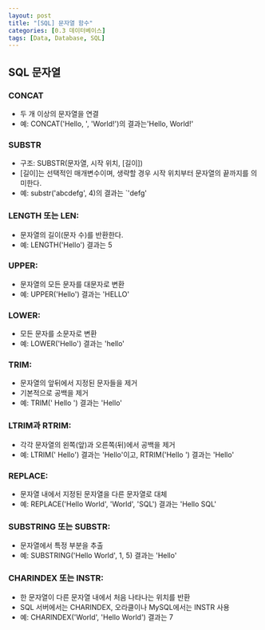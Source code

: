 ```yaml
---
layout: post
title: "[SQL] 문자열 함수"
categories: [0.3 데이터베이스]
tags: [Data, Database, SQL]
---
```


## SQL 문자열

### CONCAT

- 두 개 이상의 문자열을 연결
- 예: CONCAT('Hello, ', 'World!')의 결과는'Hello, World!'

### SUBSTR

- 구조: SUBSTR(문자열, 시작 위치, [길이])
- [길이]는 선택적인 매개변수이며, 생략할 경우 시작 위치부터 문자열의 끝까지를 의미한다.
- 예: substr('abcdefg', 4)의 결과는 `'defg'

### LENGTH 또는 LEN:

- 문자열의 길이(문자 수)를 반환한다.
- 예: LENGTH('Hello') 결과는 5

### UPPER:

- 문자열의 모든 문자를 대문자로 변환
- 예: UPPER('Hello') 결과는 'HELLO'

### LOWER:

- 모든 문자를 소문자로 변환
- 예: LOWER('Hello') 결과는 'hello'

### TRIM:

- 문자열의 앞뒤에서 지정된 문자들을 제거
- 기본적으로 공백을 제거
- 예: TRIM(' Hello ') 결과는 'Hello'

### LTRIM과 RTRIM:

- 각각 문자열의 왼쪽(앞)과 오른쪽(뒤)에서 공백을 제거
- 예: LTRIM(' Hello') 결과는 'Hello'이고, RTRIM('Hello ') 결과는 'Hello'

### REPLACE:

- 문자열 내에서 지정된 문자열을 다른 문자열로 대체
- 예: REPLACE('Hello World', 'World', 'SQL') 결과는 'Hello SQL'

### SUBSTRING 또는 SUBSTR:

- 문자열에서 특정 부분을 추출
- 예: SUBSTRING('Hello World', 1, 5) 결과는 'Hello'

### CHARINDEX 또는 INSTR:

- 한 문자열이 다른 문자열 내에서 처음 나타나는 위치를 반환
- SQL 서버에서는 CHARINDEX, 오라클이나 MySQL에서는 INSTR 사용
- 예: CHARINDEX('World', 'Hello World') 결과는 7
